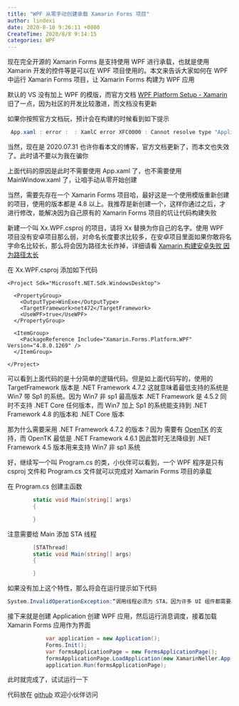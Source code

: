 ```yaml
---
title: "WPF 从零手动创建承载 Xamarin Forms 项目"
author: lindexi
date: 2020-8-10 9:26:11 +0800
CreateTime: 2020/8/8 9:14:15
categories: WPF
---
```


现在完全开源的 Xamarin Forms 是支持使用 WPF 进行承载，也就是使用 Xamarin 开发的控件等是可以在 WPF 项目使用的。本文来告诉大家如何在 WPF 中运行 Xamarin Forms 项目，让 Xamarin Forms 构建为 WPF 应用

<!--more-->


<!-- CreateTime:2020/8/8 9:14:15 -->

<!-- 发布 -->

默认的 VS 没有加上 WPF 的模版，而官方文档 [WPF Platform Setup - Xamarin](https://docs.microsoft.com/en-us/xamarin/xamarin-forms/platform/other/wpf ) 旧了一点，因为社区的开发比较激进，而文档没有更新

如果你按照官方文档玩，预计会在构建的时候看到如下提示

```csharp
 App.xaml : error :  : XamlC error XFC0000 : Cannot resolve type "Application"
```

当然，现在是 2020.07.31 也许你看本文的博客，官方文档更新了，而本文也失效了。此时请不要以为我在骗你

上面代码的原因是此时不需要使用 App.xaml 了，也不需要使用 MainWindow.xaml 了，让咱手动从零开始创建

当然，需要先存在一个 Xamarin Forms 项目哈，最好这是一个使用模版重新创建的项目，使用的版本都是 4.8 以上。我推荐是新创建一个，这样你通过之后，才进行修改，能解决因为自己原有的 Xamarin Forms 项目的坑让代码构建失败

新建一个叫 Xx.WPF.csproj 的项目，请将 Xx 替换为你自己的名字。使用 WPF 项目没有安卓项目那么弱，对命名长度要求比较多，在安卓项目里面如果你敢将名字命名比较长，那么将会因为路径太长炸掉，详细请看 [Xamarin 构建安卓失败 因为路径太长](https://blog.lindexi.com/post/Xamarin-%E6%9E%84%E5%BB%BA%E5%AE%89%E5%8D%93%E5%A4%B1%E8%B4%A5-%E5%9B%A0%E4%B8%BA%E8%B7%AF%E5%BE%84%E5%A4%AA%E9%95%BF.html)

在 Xx.WPF.csproj 添加如下代码

```
<Project Sdk="Microsoft.NET.Sdk.WindowsDesktop">

  <PropertyGroup>
    <OutputType>WinExe</OutputType>
    <TargetFramework>net472</TargetFramework>
    <UseWPF>true</UseWPF>
  </PropertyGroup>

  <ItemGroup>
    <PackageReference Include="Xamarin.Forms.Platform.WPF" Version="4.8.0.1269" />
  </ItemGroup>

</Project>
```

可以看到上面代码的是十分简单的逻辑代码。但是如上面代码写的，使用的 TargetFramework 版本是 .NET Framework 4.7.2 这就意味着最低支持的系统是 Win7 带 Sp1 的系统。因为 Win7 非 sp1 最高版本 .NET Framework 是 4.5.2 同时不支持 .NET Core 任何版本，而 Win7 加上 Sp1 的系统能支持到 .NET Framework 4.8 的版本和 .NET Core 版本

那为什么需要采用 .NET Framework 4.7.2 的版本？因为 需要有 [OpenTK](https://github.com/dotnet-campus/opentk) 的支持，而 OpenTK 最低是 .NET Framework 4.6.1 因此暂时无法降级到 .NET Framework 4.5 版本用来支持 Win7 非 sp1 系统

好，继续写一个叫 Program.cs 的类，小伙伴可以看到，一个 WPF 程序是只有 csproj 文件和 Program.cs 文件就可以完成对 Xamarin Forms 项目的承载

在 Program.cs 创建主函数

```csharp
        static void Main(string[] args)
        {

        }
```

注意需要给 Main 添加 STA 线程

```csharp
        [STAThread]
        static void Main(string[] args)
        {

        }
```

如果没有加上这个特性，那么将会在运行提示如下代码

```csharp
System.InvalidOperationException:“调用线程必须为 STA，因为许多 UI 组件都需要。”
```

接下来就是创建 Application 创建 WPF 应用，然后运行消息调度，接着加载 Xamarin Forms 应用作为界面

```csharp
            var application = new Application();
            Forms.Init();
            var formsApplicationPage = new FormsApplicationPage();
            formsApplicationPage.LoadApplication(new XamarinNeller.App());
            application.Run(formsApplicationPage);
```

此时就完成了，试试运行一下



代码放在 [github](https://github.com/lindexi/lindexi_gd/tree/96c9063fdba9fe318eb099da67422de5cc9ae5af/XamarinNeller/XamarinNeller.WPF) 欢迎小伙伴访问


